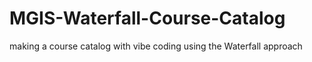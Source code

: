 # MGIS-Waterfall-Course-Catalog
making a course catalog with vibe coding using the Waterfall approach
